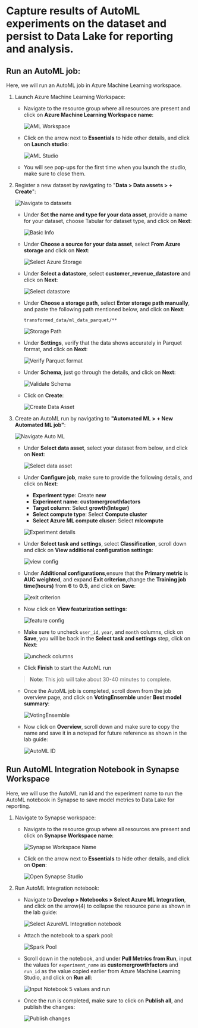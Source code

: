 # Capture results of AutoML experiments on the dataset and persist to Data Lake for reporting and analysis.

## Run an AutoML job:
Here, we will run an AutoML job in Azure Machine Learning workspace.

1. Launch Azure Machine Learning Workspace:
    - Navigate to the resource group where all resources are present and click on **Azure Machine Learning Workspace name**:
    
      ![AML Workspace](https://github.com/CloudLabsAI-Azure/Azure-Synapse-Solution-Accelerator-Financial-Analytics-Customer-Revenue-Growth-Factor/blob/main/images/14.png?raw=true)
    
    - Click on the arrow next to **Essentials** to hide other details, and click on **Launch studio**:
    
      ![AML Studio](https://github.com/CloudLabsAI-Azure/Azure-Synapse-Solution-Accelerator-Financial-Analytics-Customer-Revenue-Growth-Factor/blob/main/images/15.png?raw=true)
    
    - You will see pop-ups for the first time when you launch the studio, make sure to close them.
    
2. Register a new dataset by navigating to "**Data > Data assets > + Create**":

    ![Navigate to datasets](https://github.com/CloudLabsAI-Azure/Azure-Synapse-Solution-Accelerator-Financial-Analytics-Customer-Revenue-Growth-Factor/blob/main/images/16.png?raw=true)
    
    - Under **Set the name and type for your data asset**, provide a name for your dataset, choose Tabular for dataset type, and click on **Next**:
    
      ![Basic Info](https://github.com/CloudLabsAI-Azure/Azure-Synapse-Solution-Accelerator-Financial-Analytics-Customer-Revenue-Growth-Factor/blob/main/images/17.png?raw=true)
    
    - Under **Choose a source for your data asset**, select **From Azure storage** and click on **Next**:
    
      ![Select Azure Storage](https://github.com/CloudLabsAI-Azure/Azure-Synapse-Solution-Accelerator-Financial-Analytics-Customer-Revenue-Growth-Factor/blob/main/images/18.png?raw=true)
    
    - Under **Select a datastore**, select **customer_revenue_datastore** and click on **Next**:
    
      ![Select datastore](https://github.com/CloudLabsAI-Azure/Azure-Synapse-Solution-Accelerator-Financial-Analytics-Customer-Revenue-Growth-Factor/blob/main/images/19.png?raw=true)
    
    - Under **Choose a storage path**, select **Enter storage path manually**, and paste the following path mentioned below, and click on **Next**:
    
          transformed_data/ml_data_parquet/**
          
      ![Storage Path](https://github.com/CloudLabsAI-Azure/Azure-Synapse-Solution-Accelerator-Financial-Analytics-Customer-Revenue-Growth-Factor/blob/main/images/20.png?raw=true)
          
    - Under **Settings**, verify that the data shows accurately in Parquet format, and click on **Next**:
    
      ![Verify Parquet format](https://github.com/CloudLabsAI-Azure/Azure-Synapse-Solution-Accelerator-Financial-Analytics-Customer-Revenue-Growth-Factor/blob/main/images/21.png?raw=true)
    
    - Under **Schema**, just go through the details, and click on **Next**:
    
      ![Validate Schema](https://github.com/CloudLabsAI-Azure/Azure-Synapse-Solution-Accelerator-Financial-Analytics-Customer-Revenue-Growth-Factor/blob/main/images/22.png?raw=true)
    
    - Click on **Create**:
    
      ![Create Data Asset](https://github.com/CloudLabsAI-Azure/Azure-Synapse-Solution-Accelerator-Financial-Analytics-Customer-Revenue-Growth-Factor/blob/main/images/23.png?raw=true)
    
3. Create an AutoML run by navigating to **"Automated ML > + New Automated ML job"**:

      ![Navigate Auto ML](https://github.com/CloudLabsAI-Azure/Azure-Synapse-Solution-Accelerator-Financial-Analytics-Customer-Revenue-Growth-Factor/blob/main/images/24.png?raw=true)
    
    - Under **Select data asset**, select your dataset from below, and click on **Next**:
    
      ![Select data asset](https://github.com/CloudLabsAI-Azure/Azure-Synapse-Solution-Accelerator-Financial-Analytics-Customer-Revenue-Growth-Factor/blob/main/images/25.png?raw=true)
    
    - Under **Configure job**, make sure to provide the following details, and click on **Next**:
      
       - **Experiment type**: Create **new**
       - **Experiment name**: **customergrowthfactors**
       - **Target column**: Select **growth(Integer)**
       - **Select compute type**: Select **Compute cluster**
       - **Select Azure ML compute cluser**: Select **mlcompute**
       
      ![Experiment details](https://github.com/CloudLabsAI-Azure/Azure-Synapse-Solution-Accelerator-Financial-Analytics-Customer-Revenue-Growth-Factor/blob/main/images/26.png?raw=true)
    
    - Under **Select task and settings**, select **Classification**, scroll down and click on **View additional configuration settings**:
    
      ![view config](https://github.com/CloudLabsAI-Azure/Azure-Synapse-Solution-Accelerator-Financial-Analytics-Customer-Revenue-Growth-Factor/blob/main/images/27.png?raw=true)
    
    - Under **Additional configurations**,ensure that the **Primary metric** is **AUC weighted**, and expand **Exit criterion**,change the **Training job time(hours)** from **6** to **0.5**, and click on **Save**:
    
      ![exit criterion](https://github.com/CloudLabsAI-Azure/Azure-Synapse-Solution-Accelerator-Financial-Analytics-Customer-Revenue-Growth-Factor/blob/main/images/28.png?raw=true)
    
    - Now click on **View featurization settings**:
    
      ![feature config](https://github.com/CloudLabsAI-Azure/Azure-Synapse-Solution-Accelerator-Financial-Analytics-Customer-Revenue-Growth-Factor/blob/main/images/29.png?raw=true)
    
    - Make sure to uncheck `user_id`, `year`, and `month` columns, click on **Save**, you will be back in the **Select task and settings** step, click on **Next**:
    
      ![uncheck columns](https://github.com/CloudLabsAI-Azure/Azure-Synapse-Solution-Accelerator-Financial-Analytics-Customer-Revenue-Growth-Factor/blob/main/images/30.png?raw=true)
    
    - Click **Finish** to start the AutoML run
    >  **Note**: This job will take about 30-40 minutes to complete.

    - Once the AutoML job is completed, scroll down from the job overview page, and click on **VotingEnsemble** under **Best model summary**:
    
      ![VotingEnsemble](https://github.com/CloudLabsAI-Azure/Azure-Synapse-Solution-Accelerator-Financial-Analytics-Customer-Revenue-Growth-Factor/blob/main/images/31.png?raw=true)
      
    - Now click on **Overview**, scroll down and make sure to copy the name and save it in a notepad for future reference as shown in the lab guide:
    
      ![AutoML ID](https://github.com/CloudLabsAI-Azure/Azure-Synapse-Solution-Accelerator-Financial-Analytics-Customer-Revenue-Growth-Factor/blob/main/images/32.png?raw=true)
      
## Run AutoML Integration Notebook in Synapse Workspace
Here, we will use the AutoML run id and the experiment name to run the AutoML notebook in Synapse to save model metrics to Data Lake for reporting.

1. Navigate to Synapse workspace:
    - Navigate to the resource group where all resources are present and click on **Synapse Workspace name**:
      
      ![Synapse Workspace Name](https://github.com/CloudLabsAI-Azure/Azure-Synapse-Solution-Accelerator-Financial-Analytics-Customer-Revenue-Growth-Factor/blob/main/images/33.png?raw=true)
      
    - Click on the arrow next to **Essentials** to hide other details, and click on **Open**:
    
      ![Open Synapse Studio](https://github.com/CloudLabsAI-Azure/Azure-Synapse-Solution-Accelerator-Financial-Analytics-Customer-Revenue-Growth-Factor/blob/main/images/34.png?raw=true)
      
2. Run AutoML Integration notebook:
    - Navigate to **Develop > Notebooks > Select Azure ML Integration**, and click on the arrow(4) to collapse the resource pane as shown in the lab guide:
    
      ![Select AzureML Integration notebook](https://github.com/CloudLabsAI-Azure/Azure-Synapse-Solution-Accelerator-Financial-Analytics-Customer-Revenue-Growth-Factor/blob/main/images/35.png?raw=true)
      
    - Attach the notebook to a spark pool:
    
      ![Spark Pool](https://github.com/CloudLabsAI-Azure/Azure-Synapse-Solution-Accelerator-Financial-Analytics-Customer-Revenue-Growth-Factor/blob/main/images/36.png?raw=true)
      
    - Scroll down in the notebook, and under **Pull Metrics from Run**, input the values for `experiment_name` as **customergrowthfactors** and `run_id` as the value copied earlier from Azure Machine Learning Studio, and click on **Run all**:
    
      ![Input Notebook 5 values and run](https://github.com/CloudLabsAI-Azure/Azure-Synapse-Solution-Accelerator-Financial-Analytics-Customer-Revenue-Growth-Factor/blob/main/images/37.png?raw=true)
    
    - Once the run is completed, make sure to click on **Publish all**, and publish the changes:
    
      ![Publish changes](https://github.com/CloudLabsAI-Azure/Azure-Synapse-Solution-Accelerator-Financial-Analytics-Customer-Revenue-Growth-Factor/blob/main/images/38.png?raw=true)
      

